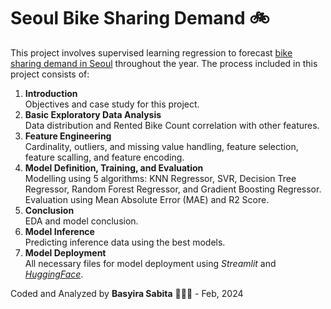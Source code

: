 # Seoul Bike Sharing Demand 🚲

This project involves supervised learning regression to forecast [bike sharing demand in Seoul](https://archive.ics.uci.edu/dataset/560/seoul+bike+sharing+demand) throughout the year. The process included in this project consists of:  
1. **Introduction**  
Objectives and case study for this project.
2. **Basic Exploratory Data Analysis**  
Data distribution and Rented Bike Count correlation with other features.
3. **Feature Engineering**  
Cardinality, outliers, and missing value handling, feature selection, feature scalling, and feature encoding.
4. **Model Definition, Training, and Evaluation**  
Modelling using 5 algorithms: KNN Regressor, SVR, Decision Tree Regressor, Random Forest Regressor, and Gradient Boosting Regressor. Evaluation using Mean Absolute Error (MAE) and R2 Score.
5. **Conclusion**  
EDA and model conclusion.
6. **Model Inference**  
Predicting inference data using the best models.
7. **Model Deployment**  
All necessary files for model deployment using _Streamlit_ and [_HuggingFace_](https://huggingface.co/spaces/basyirasabita/seoul-bike-demand).

Coded and Analyzed by **Basyira Sabita** 👩‍💻✨ - Feb, 2024